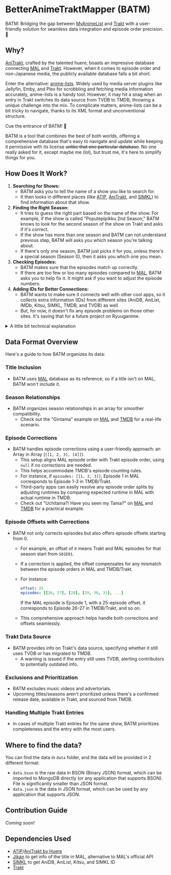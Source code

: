<!-- markdownlint-disable MD033 -->
# BetterAnimeTraktMapper (BATM)

BATM: Bridging the gap between [MyAnimeList][MAL] and [Trakt][tk] with a
user-friendly solution for seamless data integration and episode order precision. 🚀

## Why?

[AniTrakt][at], crafted by the talented huere, boasts an impressive database
connecting [MAL] and [Trakt][tk]. However, when it comes to episode order and
non-Japanese media, the publicly available database falls a bit short.

Enter the alternative: [anime-lists][als]. Widely used by media server plugins
like Jellyfin, Emby, and Plex for scrobbling and fetching media information
accurately, anime-lists is a handy tool. However, it may hit a snag when an entry
in Trakt switches its data source from TVDB to TMDB, throwing a unique challenge
into the mix. To complicate matters, anime-lists can be a bit tricky to navigate,
thanks to its XML format and unconventional structure.

Cue the entrance of BATM! 🎉

BATM is a tool that combines the best of both worlds, offering a comprehensive
database that's easy to navigate and update while keeping it permissive with
its license ~~unlike that one particular database~~. No one really asked for it,
except maybe me (lol), but trust me, it's here to simplify things for you.

## How Does It Work?

1. **Searching for Shows:**
   * BATM asks you to tell the name of a show you like to search for.
   * It then looks in different places (like [ATIP][atip], [AniTrakt][at], and
     [SIMKL]) to find information about that show.
2. **Finding the Right Season:**
   * It tries to guess the right part based on the name of the show. For
     example, if the show is called "Poputepipikku 2nd Season," BATM knows to
     look for the second season of the show on Trakt and asks if it's correct.
   * If the show has more than one season and BATM can not understand previous
     step, BATM will asks you which season you're talking about.
   * If there's only one season, BATM just picks it for you, unless there's a
     special season (Season 0), then it asks you which one you mean.
3. **Checking Episodes:**
   * BATM makes sure that the episodes match up correctly.
   * If there are too few or too many episodes compared to [MAL], BATM asks you
     to help fix it. It might ask if you want to adjust the episode numbers.
4. **Adding IDs for Better Connections:**
   * BATM wants to make sure it connects well with other cool apps, so it
     collects extra information (IDs) from different sites (AniDB, AniList,
     IMDb, Kitsu, SIMKL, TMDB, and TVDB) as well.
   * But, for now, it doesn't fix any episode problems on those other sites.
     It's saving that for a future project on Ryuuganime.

<details>
<summary>A little bit technical explanation</summary>
<blockquote><strong>Note</strong><br/>
tl;dr: BATM will attempt to locate the most suitable match for the title by
analyzing data from numerous sources (or manually inputting if none available)
and subsequently requesting the user to confirm the outcome.
</blockquote>

1. BATM will ask user to provide title to lookup. Then based on the data:
   * BATM will fetch data from [ATIP][atip] for latest exisiting mapping from
     [AniTrakt][at]
   * If none, BATM will check on [SIMKL] if there's existing relationship to Trakt.
   * If not exist at all, BATM will ask user to manually link/map entry to Trakt.
2. BATM will check if the title has multiple seasons, and ask user to select
   which season to map.
   * BATM will try to guess which season to map based on the title from MAL. For
     example, if MAL title is "Poputepipikku 2nd Season", then BATM will try to
     find 2nd season in Trakt and ask user to confirm.
   * If the title has multiple seasons, BATM will ask user to select which season
     to map.
   * If the title has only one season, BATM will automatically select it, UNLESS
     the title has Season 0 (Special), then BATM will ask user to select which
     season to map.
3. BATM will check if episode on the season matches with MAL episode schema.
   * If the season has less episodes than MAL counterpart, it will prompt user
     to add additional season to the array, and do episode range correction.
   * If the season has more episodes than MAL counterpart, it will prompt user
     to do episode range correction or add episode offset.
   * Else, user will be asked to add episode offset.
4. BATM will populate additional IDs from AniDB, AniList, IMDb, Kitsu, SIMKL,
   TMDB, and TVDB for better integration with 3rd party applications, but won't
   add additional episode correction to each platforms.
   * This will be solved by my future project in [Ryuuganime][ryuu] to fix all
     this mess once BATM finished, and [animeApi](https://animeapi.my.id)
     dropped [anime-offline-database][aod] as dependency and changed license to
     MIT.

</details>

## Data Format Overview

Here's a guide to how BATM organizes its data:

### Title Inclusion

* BATM uses [MAL] database as its reference, so if a title isn't on MAL, BATM
  won't include it.

### Season Relationships

* BATM organizes season relationships in an array for smoother compatibility.
  * Check out the "Gintama" example on [MAL][mgin] and [TMDB][tmgin] for a
    real-life scenario.

### Episode Corrections

* BATM handles episode corrections using a user-friendly approach: an Array in
  Array (`[[1, 2, 3], [4]]`).
  * This setup aligns MAL episode order with Trakt episode order, using `null`
    if no corrections are needed.
  * This helps accommodate TMDB's episode counting rules.
  * For instance, if `episodes: [[1, 2, 3]]`, Episode 1 in MAL corresponds to
    Episode 1-3 in TMDB/Trakt.
  * Third-party apps can easily resolve any episode order splits by adjusting
    runtimes by comparing expected runtime in MAL with actual runtime in TMDB.
  * Check out "Uchitama?! Have you seen my Tama?" on [MAL][muchi] and
    [TMDB][tmmuchi] for a practical example.

### Episode Offsets with Corrections

* BATM not only corrects episodes but also offers episode offsets starting from 0.
  * For example, an offset of `0` means Trakt and MAL episodes for that season
    start from `S01E01`.
  * If a correction is applied, the offset compensates for any mismatch between
    the episode orders in MAL and TMDB/Trakt.
  * For instance:

    ```yaml
    offset: 25
    episodes: [[26, 27], [28], [29, 30, 31], ...]
    ```

    If the MAL episode is Episode 1, with a 25-episode offset, it corresponds to
    Episode 26-27 in TMDB/Trakt, and so on.
  * This comprehensive approach helps handle both corrections and offsets
    seamlessly.

### Trakt Data Source

* BATM provides info on Trakt's data source, specifying whether it still uses
  TVDB or has migrated to TMDB.
  * A warning is issued if the entry still uses TVDB, alerting contributors to
    potentially outdated info.

### Exclusions and Prioritization

* BATM excludes music videos and advertorials.
* Upcoming titles/seasons aren't prioritized unless there's a confirmed release
  date, available in Trakt, and sourced from TMDB.

### Handling Multiple Trakt Entries

* In cases of multiple Trakt entries for the same show, BATM prioritizes
  completeness and the entry with the most users.

## Where to find the data?

You can find the data in `data` folder, and the data will be provided in 2
different format:

* `data.bson` is the raw data in BSON (Binary JSON) format, which can be
  imported to MongoDB directly (or any application that supports BSON). File is
  significantly smaller than JSON format.
* `data.json` is the data in JSON format, which can be used by any application
  that supports JSON.

## Contribution Guide

*Coming soon!*

## Dependencies Used

* [ATIP][atip]/[AniTrakt by Huere][at]
* [Jikan](https://jikan.moe) to get info of the title in MAL, alternative to
  MAL's official API
* [SIMKL] to get AniDB, AniList, Kitsu, and SIMKL ID
* [Trakt][tk]

[aod]: https://github.com/manami-project/anime-offline-database
[als]: https://github.com/Anime-Lists/anime-lists
[at]: https://anitrakt.huere.net/
[atip]: https://github.com/ryuuganime/aniTrakt-IndexParser
[ryuu]: https://github.com/ryuuganime
[tmgin]: https://www.themoviedb.org/tv/57041
[mgin]: https://myanimelist.net/anime/918
[tmmuchi]: https://www.themoviedb.org/tv/96660
[muchi]: https://myanimelist.net/anime/39942
[SIMKL]: https://simkl.com
[tk]: https://trakt.tv
[MAL]: https://myanimelist.net

